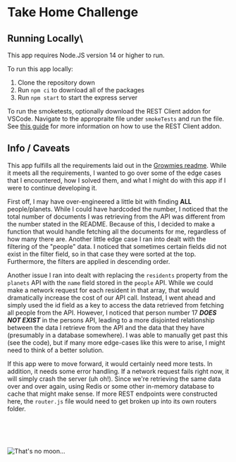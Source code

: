# Take Home Challenge

## Running Locally\

This app requires Node.JS version 14 or higher to run.

To run this app locally:

1. Clone the repository down
2. Run `npm ci` to download all of the packages
3. Run `npm start` to start the express server

To run the smoketests, optionally download the REST Client addon for VSCode. Navigate to the appropraite file under `smokeTests` and run the file. See [this guide](https://marketplace.visualstudio.com/items?itemName=humao.rest-client) for more information on how to use the REST Client addon.

## Info / Caveats

This app fulfills all the requirements laid out in the [Growmies readme](https://github.com/Growmies/node-exercise). While it meets all the requirements, I wanted to go over some of the edge cases that I encountered, how I solved them, and what I might do with this app if I were to continue developing it.

First off, I may have over-engineered a little bit with finding **ALL** people/planets. While I could have hardcoded the number, I noticed that the total number of documents I was retrieving from the API was different from the number stated in the README. Because of this, I decided to make a function that would handle fetching all the documents for me, regardless of how many there are. Another little edge case I ran into dealt with the filtering of the "people" data. I noticed that sometimes certain fields did not exist in the filter field, so in that case they were sorted at the top. Furthermore, the filters are applied in descending order.

Another issue I ran into dealt with replacing the `residents` property from the `planets` API with the `name` field stored in the `people` API. While we could make a network request for each resident in that array, that would dramatically increase the cost of our API call. Instead, I went ahead and simply used the id field as a key to access the data retrieved from fetching all people from the API. However, I noticed that person number 17 **_DOES NOT EXIST_** in the persons API, leading to a more disjointed relationship between the data I retrieve from the API and the data that they have (presumably in a database somewhere). I was able to manually get past this (see the code), but if many more edge-cases like this were to arise, I might need to think of a better solution.

If this app were to move forward, it would certainly need more tests. In addition, it needs some error handling. If a network request fails right now, it will simply crash the server (uh oh!). Since we're retrieving the same data over and over again, using Redis or some other in-memory database to cache that might make sense. If more REST endpoints were constructed here, the `router.js` file would need to get broken up into its own routers folder.

<br>
<br>
<br>

![That's no moon...](https://static.wikia.nocookie.net/starwars/images/9/9d/DSI_hdapproach.png/revision/latest?cb=20130221005853)
